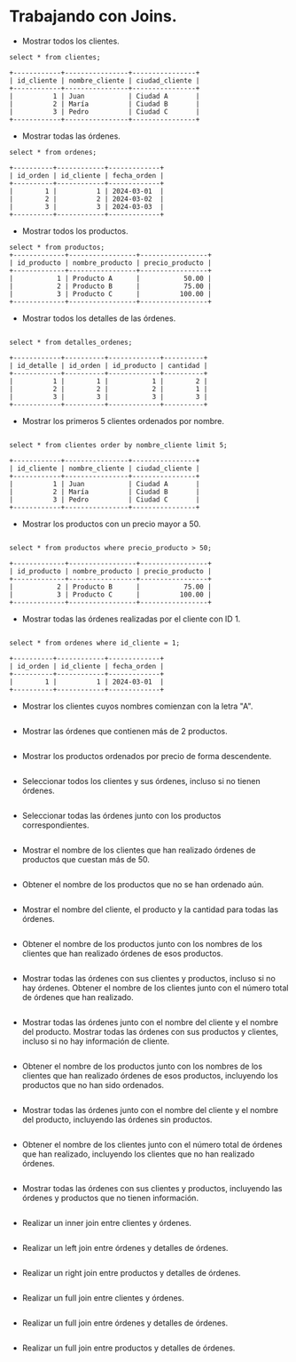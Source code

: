 # Trabajando con Joins.

- Mostrar todos los clientes.

```
select * from clientes;

+------------+----------------+----------------+
| id_cliente | nombre_cliente | ciudad_cliente |
+------------+----------------+----------------+
|          1 | Juan           | Ciudad A       |
|          2 | María          | Ciudad B       |
|          3 | Pedro          | Ciudad C       |
+------------+----------------+----------------+

```

- Mostrar todas las órdenes.

```
select * from ordenes;

+----------+------------+-------------+
| id_orden | id_cliente | fecha_orden |
+----------+------------+-------------+
|        1 |          1 | 2024-03-01  |
|        2 |          2 | 2024-03-02  |
|        3 |          3 | 2024-03-03  |
+----------+------------+-------------+

```

- Mostrar todos los productos.

```
select * from productos;
+-------------+-----------------+-----------------+
| id_producto | nombre_producto | precio_producto |
+-------------+-----------------+-----------------+
|           1 | Producto A      |           50.00 |
|           2 | Producto B      |           75.00 |
|           3 | Producto C      |          100.00 |
+-------------+-----------------+-----------------+

```

- Mostrar todos los detalles de las órdenes.

```

select * from detalles_ordenes;

+------------+----------+-------------+----------+
| id_detalle | id_orden | id_producto | cantidad |
+------------+----------+-------------+----------+
|          1 |        1 |           1 |        2 |
|          2 |        2 |           2 |        1 |
|          3 |        3 |           3 |        3 |
+------------+----------+-------------+----------+

```

- Mostrar los primeros 5 clientes ordenados por nombre.

```

select * from clientes order by nombre_cliente limit 5;

+------------+----------------+----------------+
| id_cliente | nombre_cliente | ciudad_cliente |
+------------+----------------+----------------+
|          1 | Juan           | Ciudad A       |
|          2 | María          | Ciudad B       |
|          3 | Pedro          | Ciudad C       |
+------------+----------------+----------------+

```

- Mostrar los productos con un precio mayor a 50.

```

select * from productos where precio_producto > 50;

+-------------+-----------------+-----------------+
| id_producto | nombre_producto | precio_producto |
+-------------+-----------------+-----------------+
|           2 | Producto B      |           75.00 |
|           3 | Producto C      |          100.00 |
+-------------+-----------------+-----------------+

```

- Mostrar todas las órdenes realizadas por el cliente con ID 1.

```

select * from ordenes where id_cliente = 1;

+----------+------------+-------------+
| id_orden | id_cliente | fecha_orden |
+----------+------------+-------------+
|        1 |          1 | 2024-03-01  |
+----------+------------+-------------+

```

- Mostrar los clientes cuyos nombres comienzan con la letra "A".

```

```

- Mostrar las órdenes que contienen más de 2 productos.

```

```

- Mostrar los productos ordenados por precio de forma descendente.

```

```

- Seleccionar todos los clientes y sus órdenes, incluso si no tienen órdenes.

```

```

- Seleccionar todas las órdenes junto con los productos correspondientes.

```

```

- Mostrar el nombre de los clientes que han realizado órdenes de productos que cuestan más de 50.

```

```

- Obtener el nombre de los productos que no se han ordenado aún.

```

```

- Mostrar el nombre del cliente, el producto y la cantidad para todas las órdenes.

```

```

- Obtener el nombre de los productos junto con los nombres de los clientes que han realizado órdenes de esos productos.

```

```

- Mostrar todas las órdenes con sus clientes y productos, incluso si no hay órdenes.
Obtener el nombre de los clientes junto con el número total de órdenes que han realizado.

```

```

- Mostrar todas las órdenes junto con el nombre del cliente y el nombre del producto.
Mostrar todas las órdenes con sus productos y clientes, incluso si no hay información de cliente.

```

```

- Obtener el nombre de los productos junto con los nombres de los clientes que han realizado órdenes de esos productos, incluyendo los productos que no han sido ordenados.

```

```

- Mostrar todas las órdenes junto con el nombre del cliente y el nombre del producto, incluyendo las órdenes sin productos.

```

```

- Obtener el nombre de los clientes junto con el número total de órdenes que han realizado, incluyendo los clientes que no han realizado órdenes.

```

```

- Mostrar todas las órdenes con sus clientes y productos, incluyendo las órdenes y productos que no tienen información.

```

```

- Realizar un inner join entre clientes y órdenes.

```

```

- Realizar un left join entre órdenes y detalles de órdenes.

```

```

- Realizar un right join entre productos y detalles de órdenes.

```

```

- Realizar un full join entre clientes y órdenes.

```

```

- Realizar un full join entre órdenes y detalles de órdenes.

```

```

- Realizar un full join entre productos y detalles de órdenes.

```

```